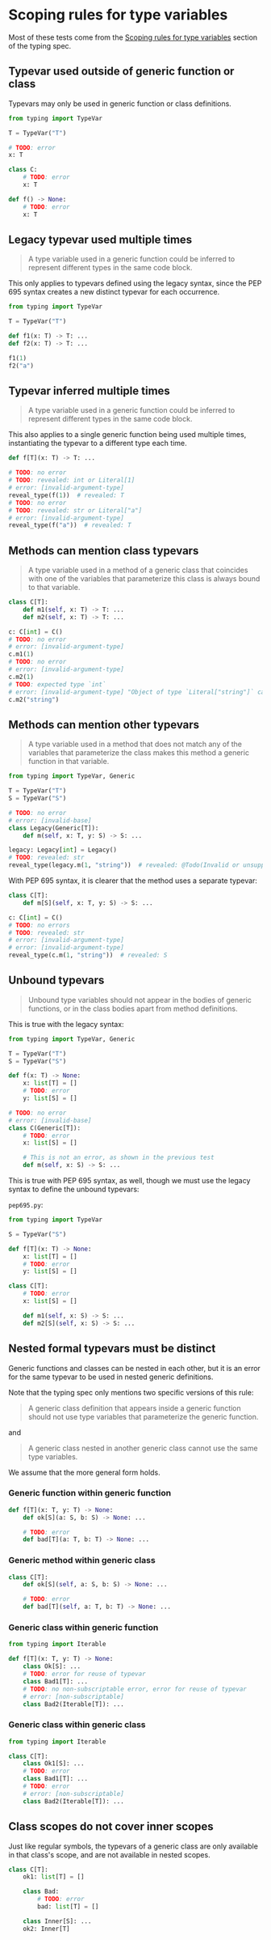 # Scoping rules for type variables

Most of these tests come from the [Scoping rules for type variables][scoping] section of the typing
spec.

## Typevar used outside of generic function or class

Typevars may only be used in generic function or class definitions.

```py
from typing import TypeVar

T = TypeVar("T")

# TODO: error
x: T

class C:
    # TODO: error
    x: T

def f() -> None:
    # TODO: error
    x: T
```

## Legacy typevar used multiple times

> A type variable used in a generic function could be inferred to represent different types in the
> same code block.

This only applies to typevars defined using the legacy syntax, since the PEP 695 syntax creates a
new distinct typevar for each occurrence.

```py
from typing import TypeVar

T = TypeVar("T")

def f1(x: T) -> T: ...
def f2(x: T) -> T: ...

f1(1)
f2("a")
```

## Typevar inferred multiple times

> A type variable used in a generic function could be inferred to represent different types in the
> same code block.

This also applies to a single generic function being used multiple times, instantiating the typevar
to a different type each time.

```py
def f[T](x: T) -> T: ...

# TODO: no error
# TODO: revealed: int or Literal[1]
# error: [invalid-argument-type]
reveal_type(f(1))  # revealed: T
# TODO: no error
# TODO: revealed: str or Literal["a"]
# error: [invalid-argument-type]
reveal_type(f("a"))  # revealed: T
```

## Methods can mention class typevars

> A type variable used in a method of a generic class that coincides with one of the variables that
> parameterize this class is always bound to that variable.

```py
class C[T]:
    def m1(self, x: T) -> T: ...
    def m2(self, x: T) -> T: ...

c: C[int] = C()
# TODO: no error
# error: [invalid-argument-type]
c.m1(1)
# TODO: no error
# error: [invalid-argument-type]
c.m2(1)
# TODO: expected type `int`
# error: [invalid-argument-type] "Object of type `Literal["string"]` cannot be assigned to parameter 2 (`x`) of bound method `m2`; expected type `T`"
c.m2("string")
```

## Methods can mention other typevars

> A type variable used in a method that does not match any of the variables that parameterize the
> class makes this method a generic function in that variable.

```py
from typing import TypeVar, Generic

T = TypeVar("T")
S = TypeVar("S")

# TODO: no error
# error: [invalid-base]
class Legacy(Generic[T]):
    def m(self, x: T, y: S) -> S: ...

legacy: Legacy[int] = Legacy()
# TODO: revealed: str
reveal_type(legacy.m(1, "string"))  # revealed: @Todo(Invalid or unsupported `Instance` in `Type::to_type_expression`)
```

With PEP 695 syntax, it is clearer that the method uses a separate typevar:

```py
class C[T]:
    def m[S](self, x: T, y: S) -> S: ...

c: C[int] = C()
# TODO: no errors
# TODO: revealed: str
# error: [invalid-argument-type]
# error: [invalid-argument-type]
reveal_type(c.m(1, "string"))  # revealed: S
```

## Unbound typevars

> Unbound type variables should not appear in the bodies of generic functions, or in the class
> bodies apart from method definitions.

This is true with the legacy syntax:

```py
from typing import TypeVar, Generic

T = TypeVar("T")
S = TypeVar("S")

def f(x: T) -> None:
    x: list[T] = []
    # TODO: error
    y: list[S] = []

# TODO: no error
# error: [invalid-base]
class C(Generic[T]):
    # TODO: error
    x: list[S] = []

    # This is not an error, as shown in the previous test
    def m(self, x: S) -> S: ...
```

This is true with PEP 695 syntax, as well, though we must use the legacy syntax to define the
unbound typevars:

`pep695.py`:

```py
from typing import TypeVar

S = TypeVar("S")

def f[T](x: T) -> None:
    x: list[T] = []
    # TODO: error
    y: list[S] = []

class C[T]:
    # TODO: error
    x: list[S] = []

    def m1(self, x: S) -> S: ...
    def m2[S](self, x: S) -> S: ...
```

## Nested formal typevars must be distinct

Generic functions and classes can be nested in each other, but it is an error for the same typevar
to be used in nested generic definitions.

Note that the typing spec only mentions two specific versions of this rule:

> A generic class definition that appears inside a generic function should not use type variables
> that parameterize the generic function.

and

> A generic class nested in another generic class cannot use the same type variables.

We assume that the more general form holds.

### Generic function within generic function

```py
def f[T](x: T, y: T) -> None:
    def ok[S](a: S, b: S) -> None: ...

    # TODO: error
    def bad[T](a: T, b: T) -> None: ...
```

### Generic method within generic class

```py
class C[T]:
    def ok[S](self, a: S, b: S) -> None: ...

    # TODO: error
    def bad[T](self, a: T, b: T) -> None: ...
```

### Generic class within generic function

```py
from typing import Iterable

def f[T](x: T, y: T) -> None:
    class Ok[S]: ...
    # TODO: error for reuse of typevar
    class Bad1[T]: ...
    # TODO: no non-subscriptable error, error for reuse of typevar
    # error: [non-subscriptable]
    class Bad2(Iterable[T]): ...
```

### Generic class within generic class

```py
from typing import Iterable

class C[T]:
    class Ok1[S]: ...
    # TODO: error
    class Bad1[T]: ...
    # TODO: error
    # error: [non-subscriptable]
    class Bad2(Iterable[T]): ...
```

## Class scopes do not cover inner scopes

Just like regular symbols, the typevars of a generic class are only available in that class's scope,
and are not available in nested scopes.

```py
class C[T]:
    ok1: list[T] = []

    class Bad:
        # TODO: error
        bad: list[T] = []

    class Inner[S]: ...
    ok2: Inner[T]
```

[scoping]: https://typing.readthedocs.io/en/latest/spec/generics.html#scoping-rules-for-type-variables
